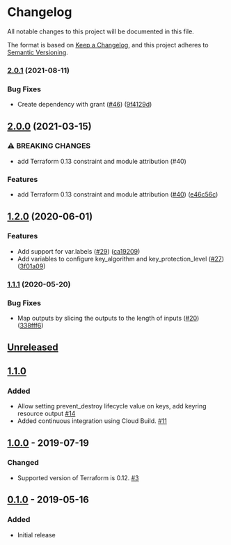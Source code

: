 # Changelog

All notable changes to this project will be documented in this file.

The format is based on
[Keep a Changelog](https://keepachangelog.com/en/1.0.0/),
and this project adheres to
[Semantic Versioning](https://semver.org/spec/v2.0.0.html).

### [2.0.1](https://www.github.com/terraform-google-modules/terraform-google-kms/compare/v2.0.0...v2.0.1) (2021-08-11)


### Bug Fixes

* Create dependency with grant ([#46](https://www.github.com/terraform-google-modules/terraform-google-kms/issues/46)) ([9f4129d](https://www.github.com/terraform-google-modules/terraform-google-kms/commit/9f4129d87799c1c22c388e1a3808717b09a58ab3))

## [2.0.0](https://www.github.com/terraform-google-modules/terraform-google-kms/compare/v1.2.0...v2.0.0) (2021-03-15)


### ⚠ BREAKING CHANGES

* add Terraform 0.13 constraint and module attribution (#40)

### Features

* add Terraform 0.13 constraint and module attribution ([#40](https://www.github.com/terraform-google-modules/terraform-google-kms/issues/40)) ([e46c56c](https://www.github.com/terraform-google-modules/terraform-google-kms/commit/e46c56c683961ceb750684409cbdfdff4492031d))

## [1.2.0](https://www.github.com/terraform-google-modules/terraform-google-kms/compare/v1.1.1...v1.2.0) (2020-06-01)


### Features

* Add support for var.labels ([#29](https://www.github.com/terraform-google-modules/terraform-google-kms/issues/29)) ([ca19209](https://www.github.com/terraform-google-modules/terraform-google-kms/commit/ca19209f19c4679d9f5d663b05a8c7b9b7edc702))
* Add variables to configure key_algorithm and key_protection_level  ([#27](https://www.github.com/terraform-google-modules/terraform-google-kms/issues/27)) ([3f01a09](https://www.github.com/terraform-google-modules/terraform-google-kms/commit/3f01a09f816da0b39f1ab35bed8f6cea694bed57))

### [1.1.1](https://www.github.com/terraform-google-modules/terraform-google-kms/compare/v1.1.0...v1.1.1) (2020-05-20)


### Bug Fixes

* Map outputs by slicing the outputs to the length of inputs ([#20](https://www.github.com/terraform-google-modules/terraform-google-kms/issues/20)) ([338fff6](https://www.github.com/terraform-google-modules/terraform-google-kms/commit/338fff65ea1ae1cefcb40ed8166268d4400b7038))

## [Unreleased]

## [1.1.0]

### Added

- Allow setting prevent_destroy lifecycle value on keys, add keyring resource output [#14]
- Added continuous integration using Cloud Build. [#11]

## [1.0.0] - 2019-07-19

### Changed

- Supported version of Terraform is 0.12. [#3]

## [0.1.0] - 2019-05-16

### Added

- Initial release

[Unreleased]: https://github.com/terraform-google-modules/terraform-google-kms/compare/v1.0.0...HEAD
[1.1.0]: https://github.com/terraform-google-modules/terraform-google-kms/releases/tag/v1.1.0
[1.0.0]: https://github.com/terraform-google-modules/terraform-google-kms/releases/tag/v1.0.0
[0.1.0]: https://github.com/terraform-google-modules/terraform-google-kms/releases/tag/v0.1.0

[#14]: https://github.com/terraform-google-modules/terraform-google-kms/pull/11
[#11]: https://github.com/terraform-google-modules/terraform-google-kms/pull/11
[#3]: https://github.com/terraform-google-modules/terraform-google-kms/pull/3
